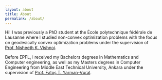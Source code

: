 ```yaml
---
layout: about
title: About
permalink: /about/
---
```

<!--
This is the base Jekyll theme. You can find out more info about customizing your Jekyll theme, as well as basic Jekyll usage documentation at [jekyllrb.com](https://jekyllrb.com/)

You can find the source code for Minima at GitHub:
[jekyll][jekyll-organization] /
[minima](https://github.com/jekyll/minima)

You can find the source code for Jekyll at GitHub:
[jekyll][jekyll-organization] /
[jekyll](https://github.com/jekyll/jekyll)


[jekyll-organization]: https://github.com/jekyll
-->

<!--
Hi! I was previously a PhD student at the École polytechnique fédérale de Lausanne, where I was advised by [Prof. Nisheeth K. Vishnoi](https://theory.epfl.ch/vishnoi/Home.html). 

I am interested in problems at the intersection of Machine Learning and Theoretical Computer Science. I have worked on or am currently working on problems related to geodesically convex optimization and maximum entropy distributions.
-->



Hi! I was previously a PhD student at the École polytechnique fédérale de Lausanne where I studied non-convex optimization problems with the focus on geodesically convex optimization problems under the supervision of [Prof. Nisheeth K. Vishnoi](https://theory.epfl.ch/vishnoi/Home.html). 

Before EPFL, I received my Bachelors degrees in Mathematics and Computer engineering, as well as my Masters degrees in Computer Engineering from Middle East Technical University, Ankara under the supervision of [Prof. Fatoş T. Yarman-Vural](https://vural.ceng.metu.edu.tr).
